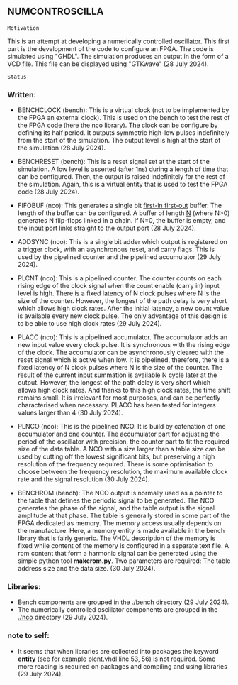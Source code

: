 <!-- file: README.md -->
<!-- content: readme file for numcontroscilla project -->
<!-- Created: 2024 july 28 -->
<!-- Author: Roch Schanen -->

NUMCONTROSCILLA
---

	Motivation

This is an attempt at developing a numerically controlled oscillator.
This first part is the development of the code to configure an FPGA.
The code is simulated using "GHDL".
The simulation produces an output in the form of a VCD file.
This file can be displayed using "GTKwave" (28 July 2024).

	Status

### Written:

- BENCHCLOCK (bench): This is a virtual clock (not to be implemented by the FPGA an external clock). This is used on the bench to test the rest of the FPGA code (here the nco library). The clock can be configure by defining its half period. It outputs symmetric high-low pulses indefinitely from the start of the simulation. The output level is high at the start of the simulation (28 July 2024).

- BENCHRESET (bench): This is a reset signal set at the start of the simulation. A low level is asserted (after 1ns) during a length of time that can be configured. Then, the output is raised indefinitely for the rest of the simulation. Again, this is a virtual entity that is used to test the FPGA code (28 July 2024).

- FIFOBUF (nco): This generates a single bit <u>first-in first-out</u> buffer. The length of the buffer can be configured. A buffer of length <u>N</u> (where N>0) generates N flip-flops linked in a chain. If N=0, the buffer is empty, and the input port links straight to the output port (28 July 2024).

- ADDSYNC (nco): This is a single bit adder which output is registered on a trigger clock, with an asynchronous reset, and carry flags. This is used by the pipelined counter and the pipelined accumulator (29 July 2024).

- PLCNT (nco): This is a pipelined counter. The counter counts on each rising edge of the clock signal when the count enable (carry in) input level is high. There is a fixed latency of N clock pulses where N is the size of the counter. However, the longest of the path delay is very short which allows high clock rates. After the initial latency, a new count value is available every new clock pulse. The only advantage of this design is to be able to use high clock rates (29 July 2024).

- PLACC (nco): This is a pipelined accumulator. The accumulator adds an new input value every clock pulse. It is synchronous with the rising edge of the clock. The accumulator can be asynchronously cleared with the reset signal which is active when low. It is pipelined, therefore, there is a fixed latency of N clock pulses where N is the size of the counter. The result of the current input summation is available N cycle later at the output. However, the longest of the path delay is very short which allows high clock rates. And thanks to this high clock rates, the time shift remains small. It is irrelevant for most purposes, and can be perfectly characterised when necessary. PLACC has been tested for integers values larger than 4 (30 July 2024).

- PLNCO (nco): This is the pipelined NCO. It is build by catenation of one accumulator and one counter. The accumulator part for adjusting the period of the oscillator with precision, the counter part to fit the required size of the data table. A NCO with a size larger than a table size can be used by cutting off the lowest significant bits, but preserving a high resolution of the frequency required. There is some optimisation to choose between the frequency resolution, the maximum available clock rate and the signal resolution (30 July 2024).

- BENCHROM (bench): The NCO output is normally used as a pointer to the table that defines the periodic signal to be generated. The NCO generates the phase of the signal, and the table output is the signal amplitude at that phase. The table is generally stored in some part of the FPGA dedicated as memory. The memory access usually depends on the manufacture. Here, a memory entity is made available in the bench library that is fairly generic. The VHDL description of the memory is fixed while content of the memory is configured in a separate text file. A rom content that form a harmonic signal can be generated using the simple python tool **makerom.py**. Two parameters are required: The table address size and the data size. (30 July 2024).

### Libraries:

- Bench components are grouped in the <u>./bench</u> directory (29 July 2024).
- The numerically controlled oscillator components are grouped in the <u>./nco</u> directory (29 July 2024).

### note to self:

- It seems that when libraries are collected into packages the keyword **entity** (see for example plcnt.vhdl line 53, 56) is not required. Some more reading is required on packages and compiling and using libraries (29 July 2024).
